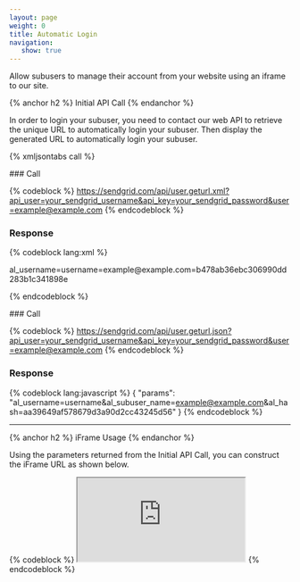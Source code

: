 ```yaml
---
layout: page
weight: 0
title: Automatic Login
navigation:
   show: true
---
```


Allow subusers to manage their account from your website using an iframe to our site.


{% anchor h2 %} Initial API Call {% endanchor %}


In order to login your subuser, you need to contact our web API to retrieve the unique URL to automatically login your subuser. Then display the generated URL to automatically login your subuser.


{% xmljsontabs call %}

<div markdown="1" class="tab-content">
<div markdown="1" class="tab-pane" id="call-xml">
### Call



{% codeblock %}
https://sendgrid.com/api/user.geturl.xml?api_user=your_sendgrid_username&api_key=your_sendgrid_password&user=example@example.com
{% endcodeblock %}
<h3>Response</h3>
  
{% codeblock lang:xml %}
<?xml version="1.0" encoding="ISO-8859-1"?>

<params>
   <params>al_username=username=example@example.com=b478ab36ebc306990dd283b1c341898e</params>
</params>

{% endcodeblock %}




</div>
<div markdown="1" class="tab-pane active" id="call-json">
### Call



{% codeblock %}
https://sendgrid.com/api/user.geturl.json?api_user=your_sendgrid_username&api_key=your_sendgrid_password&user=example@example.com
{% endcodeblock %}
<h3>Response</h3>

{% codeblock lang:javascript %}
{
  "params": "al_username=username&al_subuser_name=example@example.com&al_hash=aa39649af578679d3a90d2cc43245d56"
}
{% endcodeblock %}




</div>
</div>

* * * * *


{% anchor h2 %} iFrame Usage {% endanchor %}


Using the parameters returned from the Initial API Call, you can construct the iFrame URL as shown below.

{% codeblock %} <iframe src="https://sendgrid.com/account?al_username=username&amp;al_subuser_name=example@example.com&amp;al_hash=aa39649af578679d3a90d2cc43245d56"></iframe> {% endcodeblock %}
